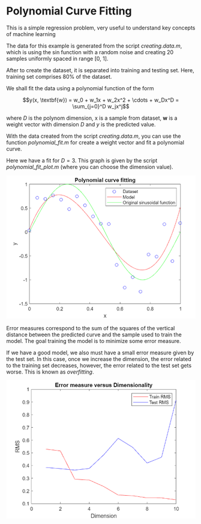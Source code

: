 # Polynomial Curve Fitting
 This is a simple regression problem, very useful to understand key concepts of machine learning
 
 
 The data for this example is generated from the script _creating.data.m_, which is using the sin function with a random noise and creating 20 samples uniformly spaced in range [0, 1].

 After to create the dataset, it is separated into training and testing set. Here, training set comprises 80% of the dataset.

 We shall fit the data using a polynomial function of the form

 $$y(x, \textbf{w}) = w_0 + w_1x + w_2x^2 + \cdots + w_Dx^D = \sum_{j=0}^D w_jx^j$$

 where $D$ is the polynom dimension, x is a sample from dataset, $\textbf{w}$ is a weight vector with dimension $D$ and $y$ is the predicted value.

 With the data created from the script _creating.data.m_, you can use the function _polynomial\_fit.m_ for create a weight vector and fit a polynomial curve.

 Here we have a fit for $D = 3$. This graph is given by the script _polynomial\_fit\_plot.m_ (where you can choose the dimension value).

![fit curve with D=3](fit_curve.png "Fit curve with D=3")

Error measures correspond to the sum of the squares of the vertical distance between the predicted curve and the sample used to train the model. The goal training the model is to minimize some error measure.

If we have a good model, we also must have a small error measure given by the test set. In this case, once we increase the dimension, the error related to the training set decreases, however, the error related to the test set gets worse. This is known as _overfitting_.

![error versus dimensionality](error_vs_dim.png "error versus dimensionality")
